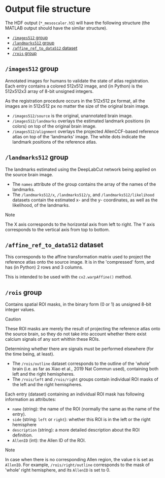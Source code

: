 # Output file structure

The HDF output (`*_mesoscaler.h5`) will have the following structure
(the MATLAB output should have the similar structure).

- [`/images512` group](#images512-group)
- [`/landmarks512` group](#landmarks512-group)
- [`/affine_ref_to_data512` dataset](#affine_ref_to_data512-dataset)
- [`/rois` group](#rois-group)

## `/images512` group

Annotated images for humans to validate the state of atlas registration.
Each entry contains a colored 512x512 image, and (in Python) is the
512x512x3 array of 8-bit unsigned integers.

As the registration procedure occurs in the 512x512 px format, all the
images are in 512x512 px no matter the size of the original brain image.

- `/images512/source` is the original, unannotated brain image.
- `/images512/landmarks` overlays the estimated landmark positions (in colors)
  on top of the original brain image.
- `/images512/alignment` overlays the projected AllenCCF-based reference atlas
  on top of the 'landmarks' image. The white dots indicate the landmark positions
  of the reference atlas.

## `/landmarks512` group

The landmarks estimated using the DeepLabCut network being applied
on the source brain image.

- The `names` attribute of the group contains the array of the
  names of the landmarks.
- The `/landmarks512/x`, `/landmarks512/y`, and `/landmarks512/likelihood`
  datasets contain the estimated x- and the y- coordinates, as well as the
  likelihood, of the landmarks.

> [!NOTE] 
> The X axis corresponds to the horizontal axis from left to right.
> The Y axis corresponds to the vertical axis from top to bottom.

## `/affine_ref_to_data512` dataset

This corresponds to the affine transformation matrix used to project
the reference atlas onto the source image. It is in the 'compressed'
form, and has (in Python) 2 rows and 3 columns.

This is intended to be used with the `cv2.warpAffine()` method.

## `/rois` group

Contains spatial ROI masks, in the binary form (0 or 1) as
unsigned 8-bit integer values.

> [!CAUTION]
> These ROI masks are merely the result of projecting the reference atlas
> onto the source brain, so they do not take into account whether there
> exist calcium signals of any sort whithin these ROIs.
> 
> Determining whether there are signals must be performed elsewhere
> (for the time being, at least).

- The `/rois/outline` dataset corresponds to the outline of the 'whole'
  brain (i.e. as far as Xiao et al., 2019 Nat Commun used), containing
  both left and the right hemispheres.
- The `/rois/left` and `/rois/right` groups contain individual ROI masks
  of the left and the right hemispheres.

Each entry (dataset) containing an individual ROI mask has following
information as attributes:

- `name` (string): the name of the ROI (normally the same as the name of the entry).
- `side` (string: `left` or `right`): whether this ROI is in the left or the right hemisphere
- `description` (string): a more detailed description about the ROI definition.
- `AllenID` (int): the Allen ID of the ROI.

> [!NOTE]
> In case when there is no corresponding Allen region, the value `0` is set as `AllenID`.
> For example, `/rois/right/outline` corresponds to the mask of 'whole' right hemisphere,
> and its `AllenID` is set to 0.
